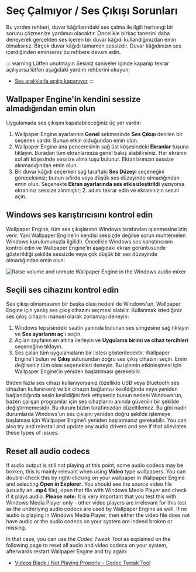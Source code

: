 # Seç Çalmıyor / Ses Çıkışı Sorunları
Bu yardım rehberi, duvar kâğıtlarındaki ses çalma ile ilgili herhangi bir sorunu çözmenize yardımcı olacaktır. Öncelikle birkaç tanesini daha deneyerek gerçekten ses içeren bir duvar kâğıdı kullandığınızdan emin olmalısınız. Birçok duvar kâğıdı tamamen sessizdir. Duvar kâğıdınızın ses içerdiğinden eminseniz bu rehbere devam edin.

::: warning Lütfen unutmayın Sesiniz saniyeler içinde kapanıp tekrar açılıyorsa lütfen aşağıdaki yardım rehberini okuyun:

* [Ses aralıklarla açılıp kapanıyor](/audio/intermittent)
:::

## Wallpaper Engine'in kendini sessize almadığından emin olun
Uygulamada ses çıkışını kapatabileceğiniz üç yer vardır:

1. Wallpaper Engine ayarlarının **Genel** sekmesinde **Ses Çıkışı** denilen bir seçenek vardır. Bunun etkin olduğundan emin olun.
2. Wallpaper Engine ana penceresinin sağ üst köşesindeki **Ekranlar** tuşuna tıklayın. Buradan tüm ekranlarınıza genel bakış atabilirsiniz. Her ekranın sol alt köşesinde sessize alma tuşu bulunur. Ekranlarınızın sessize alınmadığından emin olun.
3. Bir duvar kâğıdı seçerken sağ taraftaki **Ses Düzeyi** seçeneğini göreceksiniz; bunun sıfırda veya düşük ses düzeyinde olmadığından emin olun. Seçenekte **Ekran ayarlarında ses etkisizleştirildi** yazıyorsa ekranınız sessize alınmıştır; 2. adımı tekrar edin ve ekranınızın sesini açın.

## Windows ses karıştırıcısını kontrol edin
Wallpaper Engine, tüm ses çıkışlarının Windows tarafından işlenmesine izin verir. Yani Wallpaper Engine'in kendisi sessizde değilse sorun muhtemelen Windows kurulumunuzla ilgilidir. Öncelikle Windows ses karıştırıcısını kontrol edin ve Wallpaper Engine'in aşağıdaki ekran görüntüsünde gösterildiği şekilde sessizde veya çok düşük bir ses düzeyinde olmadığından emin olun:

![Raise volume and unmute Wallpaper Engine in the Windows audio mixer](./audiomixer.png)

## Seçili ses cihazını kontrol edin
Ses çıkışı olmamasının bir başka olası nedeni de Windows'un, Wallpaper Engine için yanlış ses çıkış cihazını seçmesi olabilir. Kullanmak istediğiniz ses çıkış cihazını manuel olarak zorlamayı deneyin:

1. Windows tepsisindeki saatin yanında bulunan ses simgesine sağ tıklayın ve **Ses ayarlarını aç**'ı seçin.
2. Açılan sayfanın en altına ilerleyin ve **Uygulama birimi ve cihaz tercihleri** seçeneğine tıklayın.
3. Ses çalan tüm uygulamaların bir listesi gösterilecektir. Wallpaper Engine'i bulun ve **Çıkış** sütunundan doğru ses çıkış cihazını seçin. Emin değilseniz tüm olası seçenekleri deneyin. Bu işlemin etkinleşmesi için Wallpaper Engine'in yeniden başlatılması gerekebilir.

Birden fazla ses cihazı kullanıyorsanız (özellikle USB veya Bluetooth ses cihazları kullanırken) ve bir cihazın bağlantısı kesildiğinde veya yeniden bağlandığında sesin kesildiğini fark ettiyseniz bunun nedeni Windows'un, bazen çalışan programlar için ses cihazlarını anında güvenilir bir şekilde değiştirmemesidir. Bu durum bizim tarafımızdan düzeltilemez. Bu gibi nadir durumlarda Windows'un ses çıkışını yeniden doğru şekilde işlemeye başlaması için Wallpaper Engine'i yeniden başlatmanız gerekebilir. You can also try and reinstall and update any audio drivers and see if that alleviates these types of issues.

## Reset all audio codecs

If audio output is still not playing at this point, some audio codecs may be broken, this is mainly relevant when using **Video** type wallpapers. You can double-check this by right-clicking on your wallpaper in Wallpaper Engine and selecting **Open in Explorer**. You should see the source video file (usually an **.mp4** file), open that file with Windows Media Player and check if it plays audio. **Please note:** It is very important that you test this with Windows Media Player only - other video players are irrelevant for this test as the underlying audio codecs are used by Wallpaper Engine as well. If no audio is playing in Windows Media Player, then either the video file does not have audio or the audio codecs on your system are indeed broken or missing.

In that case, you can use the *Codec Tweak Tool* as explained on the following page to reset all audio and video codecs on your system, afterwards restart Wallpaper Engine and try again:

* [Videos Black / Not Playing Properly - Codec Tweak Tool](noshow/notplaying.html#codec-tweak-tool)

